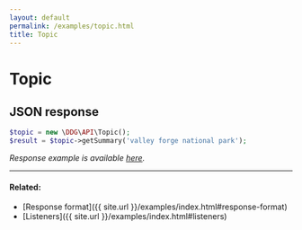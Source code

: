 ```yaml
---
layout: default
permalink: /examples/topic.html
title: Topic
---
```


# Topic

## JSON response

```php
$topic = new \DDG\API\Topic();
$result = $topic->getSummary('valley forge national park');
```

_Response example is available [here](http://api.duckduckgo.com/?q=valley+forge+national+park&format=json&pretty=1)._

---

#### Related:
  * [Response format]({{ site.url }}/examples/index.html#response-format)
  * [Listeners]({{ site.url }}/examples/index.html#listeners)
